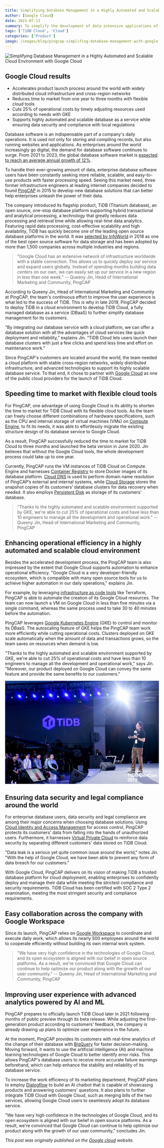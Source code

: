 ```yaml
---
title: Simplifying Database Management in a Highly Automated and Scalable Cloud Environment with Google Cloud
author: [Google Cloud]
date: 2021-07-13
summary: To simplify the development of data-intensive applications of all sizes for global enterprises, PingCAP deploys its database service on Google Cloud, creating a fully managed database-as-a-service TiDB Cloud with high automation, scalability, ease of use, and security compliance.
tags: ['TiDB Cloud', 'Cloud']
categories: ['Product']
image: /images/blog/pingcap-simplifing-database-management-with-google-cloud.jpg
---
```


![Simplifying Database Management in a Highly Automated and Scalable Cloud Environment with Google Cloud](media/pingcap-simplifing-database-management-with-google-cloud.jpg)

## Google Cloud results

* Accelerates product launch process around the world with widely distributed cloud infrastructure and cross-region networks
* Reduces time to market from one year to three months with flexible cloud tools
* Cuts 25% of operational costs by timely adjusting resources used according to needs with GKE
* Supports highly automated and scalable database as a service while ensuring data security and compliance with local regulations

Database software is an indispensable part of a company's daily operations. It is used not only for storing and compiling records, but also running websites and applications. As enterprises around the world increasingly go digital, the demand for database software continues to surge. From 2021 to 2023, the global database software market is [expected to reach an average annual growth of 12%](https://www.thebusinessresearchcompany.com/report/database-software-market).

To handle their ever-growing amount of data, enterprise database software users have been constantly seeking more reliable, scalable, and easy-to-use products with faster processing speed. Seeing this market need, three former infrastructure engineers at leading internet companies decided to found [PingCAP](https://pingcap.com/) in 2015 to develop new database solutions that can better help enterprises unleash the power of their data.

The company introduced its flagship product, TiDB (Titanium database), an open source, one-stop database platform supporting hybrid transactional and analytical processing, a technology that greatly reduces data processing and retrieval time while allowing real-time data analytics. Featuring rapid data processing, cost-effective scalability and high availability, TiDB has quickly become one of the leading open source database platforms in the world. It was [selected by InfoWorld](https://www.infoworld.com/article/3306454/the-best-open-source-software-for-data-storage-and-analytics.html) in 2018 as one of the best open source software for data storage and has been adopted by more than 1,500 companies across multiple industries and regions.

>"Google Cloud has an extensive network of infrastructure worldwide with a stable connection. This allows us to quickly deploy our service and expand users globally. Instead of spending months building data centers on our own, we can easily set up our service in a new region in less than one week."
-- Queeny Jin, Head of International Marketing and Community, PingCAP

According to Queeny Jin, Head of International Marketing and Community at PingCAP, the team's continuous effort to improve the user experience is what led to the success of TiDB. This is why in late 2019, PingCAP decided to deploy TiDB in a cloud environment to develop TiDB Cloud, a fully managed database as a service (DBaaS) to further simplify database management for its customers.

"By integrating our database service with a cloud platform, we can offer a database solution with all the advantages of cloud services like quick deployment and reliability,” explains Jin. “TiDB Cloud lets users launch their database clusters with just a few clicks and spend less time and effort on maintenance work."

Since PingCAP's customers are located around the world, the team needed a cloud platform with stable cross-region networks, widely distributed infrastructure, and advanced technologies to support its highly scalable database service. To that end, it chose to partner with [Google Cloud](https://cloud.google.com/) as one of the public cloud providers for the launch of TiDB Cloud.

## Speeding time to market with flexible cloud tools

For PingCAP, one advantage of using Google Cloud is its ability to shorten the time to market for TiDB Cloud with its flexible cloud tools. As the team can freely choose different combinations of hardware specifications, such as the CPU and internal storage of virtual machines (VMs) on [Compute Engine](https://cloud.google.com/compute), to fit its needs, it was able to effortlessly migrate the existing structure design of its database service to Google Cloud.

As a result, PingCAP successfully reduced the time to market for TiDB Cloud to three months and launched the beta version in June 2020. Jin believes that without the Google Cloud tools, the whole development process could take up to one year.

Currently, PingCAP runs the VM instances of TiDB Cloud on Compute Engine and harnesses [Container Registry](https://cloud.google.com/container-registry) to store Docker images of its database platform. [Cloud DNS](https://cloud.google.com/dns) is used to perform domain name resolution of PingCAP’s external and internal systems, while [Cloud Storage](https://cloud.google.com/storage) stores the snapshot copies of its customers’ database clusters for data recovery when needed. It also employs [Persistent Disk](https://cloud.google.com/persistent-disk) as storage of its customers' database.

>"Thanks to the highly automated and scalable environment supported by GKE, we're able to cut 25% of operational costs and have less than 10 engineers to manage all the development and operational work."
-- Queeny Jin, Head of International Marketing and Community, PingCAP

## Enhancing operational efficiency in a highly automated and scalable cloud environment

Besides the accelerated development process, the PingCAP team is also impressed by the extent that Google Cloud supports automation to enhance operational efficiency. "Google Cloud is a very developer-friendly ecosystem, which is compatible with many open source tools for us to achieve higher automation in our daily operations," explains Jin.

For example, by leveraging [infrastructure as code tools](https://cloud.google.com/recommender/docs/tutorial-iac) like Terraform, PingCAP is able to automate the creation of its Google Cloud resources. The team can now launch a VM on Google Cloud in less than five minutes via a single command, whereas the same process used to take 30 to 40 minutes before the automation.

PingCAP leverages [Google Kubernetes Engine](https://cloud.google.com/kubernetes-engine) (GKE) to control and monitor its DBaaS. The autoscaling feature of GKE helps the PingCAP team work more efficiently while cutting operational costs. Clusters deployed on GKE scale automatically when the amount of data and transactions grows, so the team saves on resources when demand is low.

"Thanks to the highly automated and scalable environment supported by GKE, we're able to cut 25% of operational costs and have less than 10 engineers to manage all the development and operational work," says Jin. "Moreover, our product deployed on Google Cloud can convey the same feature and provide the same benefits to our customers."

![TiDB DevCon 2019](media/tidb-devcon-2019.jpg)

## Ensuring data security and legal compliance around the world

For enterprise database users, data security and legal compliance are among their major concerns when choosing database solutions. Using [Cloud Identity and Access Management](https://cloud.google.com/iam) for access control, PingCAP protects its customers' data from falling into the hands of unauthorized users. Furthermore, it harnesses [Virtual Private Cloud](https://cloud.google.com/vpc) to reinforce data security by separating different customers' data stored on TiDB Cloud.

"Data leak is a serious yet quite common issue around the world," notes Jin. "With the help of Google Cloud, we have been able to prevent any form of data breach for our customers."

With Google Cloud, PingCAP delivers on its vision of making TiDB a trusted database platform for cloud deployment, enabling enterprises to confidently deploy and manage their data while meeting the strictest compliance and security requirements. TiDB Cloud has been certified with SOC 2 Type 2 examination, meeting the most stringent security and compliance requirements.

## Easy collaboration across the company with Google Workspace

Since its launch, PingCAP relies on [Google Workspace](https://workspace.google.com/) to coordinate and execute daily work, which allows its nearly 500 employees around the world to cooperate efficiently without building its own internal work system.

>"We have very high confidence in the technologies of Google Cloud, and its open ecosystem is aligned with our belief in open source platforms. As a result, we're convinced that Google Cloud can continue to help optimize our product along with the growth of our user community."
-- Queeny Jin, Head of International Marketing and Community, PingCAP

## Improving user experience with advanced analytics powered by AI and ML

PingCAP prepares to officially launch TiDB Cloud later in 2021 following months of public preview through its beta release. While adjusting the first-generation product according to customers' feedback, the company is already drawing up plans to optimize user experience in the future.

At the moment, PingCAP provides its customers with real-time analytics of the change of their database with [BigQuery](https://cloud.google.com/bigquery) for faster decision-making. Moving forward, it wants to use the artificial intelligence (AI) and machine learning technologies of Google Cloud to better identify error risks. This allows PingCAP's database users to receive more accurate failure warnings beforehand, which can help enhance the stability and reliability of its database service.

To increase the work efficiency of its marketing department, PingCAP plans to employ [Dialogflow](https://cloud.google.com/dialogflow) to build an AI chatbot that is capable of showcasing products and answering customers' questions. It also plans to further integrate TiDB Cloud with Google Cloud, such as merging bills of the two services, allowing Google Cloud users to seamlessly adopt its database service.

"We have very high confidence in the technologies of Google Cloud, and its open ecosystem is aligned with our belief in open source platforms. As a result, we're convinced that Google Cloud can continue to help optimize our product along with the growth of our user community," concludes Jin.

_This post was originally published on the [Google cloud](https://cloud.google.com/customers/pingcap) website._